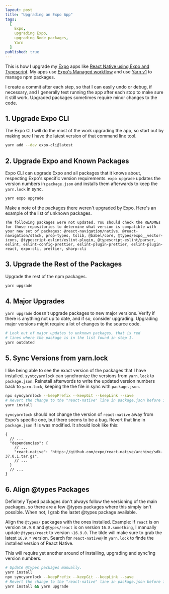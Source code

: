 ```yaml
---
layout: post
title: "Upgrading an Expo App"
tags:
  [
    Expo,
    upgrading Expo,
    upgrading Node packages,
    Yarn
  ]
published: true
---
```


This is how I upgrade my [Expo](https://expo.io/) apps like [React Native using Expo and Typescript](https://github.com/janaagaard75/expo-and-typescript). My apps use [Expo's Managed workflow](https://docs.expo.io/introduction/managed-vs-bare/?redirected#workflow-comparison) and use [Yarn v1](https://classic.yarnpkg.com/lang/en/) to manage npm packages.

I create a commit after each step, so that I can easily undo or debug, if necessary, and I generally test running the app after each stop to make sure it still work. Upgraded packages sometimes require minor changes to the code.

## 1. Upgrade Expo CLI

The Expo CLI will do the most of the work upgrading the app, so start out by making sure I have the latest version of that command line tool.

```sh
yarn add --dev expo-cli@latest
```

## 2. Upgrade Expo and Known Packages

Expo CLI can upgrade Expo and all packages that it knows about, respecting Expo's specific version requirements. `expo upgrade` updates the version numbers in `package.json` and installs them afterwards to keep the `yarn.lock` in sync.

```sh
yarn expo upgrade
```

Make a note of the packages there weren't upgraded by Expo. Here's an example of the list of unknown packages.

```text
The following packages were not updated. You should check the READMEs for those repositories to determine what version is compatible with your new set of packages: @react-navigation/native, @react-navigation/stack, prop-types, tslib, @babel/core, @types/expo__vector-icons, @typescript-eslint/eslint-plugin, @typescript-eslint/parser, eslint, eslint-config-prettier, eslint-plugin-prettier, eslint-plugin-react, expo-cli, prettier, sharp-cli
```

## 3. Upgrade the Rest of the Packages

Upgrade the rest of the npm packages.

```sh
yarn upgrade
```

## 4. Major Upgrades

`yarn upgrade` doesn't upgrade packages to new major versions. Verify if there is anything not up to date, and if so, consider upgrading. Upgrading major versions might require a lot of changes to the source code.

```sh
# Look out of major updates to unknown packages, that is red
# lines where the package is in the list found in step 1.
yarn outdated
```

## 5. Sync Versions from yarn.lock

I like being able to see the exact version of the packages that I have installed. `syntcyarnlock` can synchronize the versions from `yarn.lock` to `package.json`. Reinstall afterwords to write the updated version numbers back to `yarn.lock`, keeping the the file in sync with `package.json`.

```sh
npx syncyarnlock --keepPrefix --keepGit --keepLink --save
# Revert the change to the "react-native" line in package.json before installing.
yarn install
```

`syncyarnlock` should not change the version of `react-native` away from Expo's specific one, but there seems to be a bug. Revert that line in `package.json` if is was modified. It should look like this:

```jsonc
{
  // ...
  "dependencies": {
    // ...
    "react-native": "https://github.com/expo/react-native/archive/sdk-37.0.1.tar.gz",
    // ...
  }
  // ...
}
```

## 6. Align @types Packages

Definitely Typed packages don't always follow the versioning of the main packages, so there are a few @types packages where this simply isn't possible. When not, I grab the lastet @types package available.

Align the `@types/` packages with the ones installed. Example: If `react` is on version `16.9.0` and `@types/react` is on version `16.8.something`, I manually update `@types/react` to version `~16.9.0`. The tilde will make sure to grab the latest `16.9.*` version. Search for `react-native@` in `yarn.lock` to finde the installed version of React Native.

This will require yet another around of installing, upgrading and sync'ing version numbers.

```sh
# Update @types packages manually.
yarn install
npx syncyarnlock --keepPrefix --keepGit --keepLink --save
# Revert the change to the "react-native" line in package.json before installing.
yarn install && yarn upgrade
```
